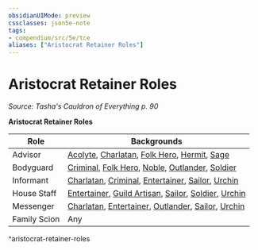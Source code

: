 ```yaml
---
obsidianUIMode: preview
cssclasses: json5e-note
tags:
- compendium/src/5e/tce
aliases: ["Aristocrat Retainer Roles"]
---
```

# Aristocrat Retainer Roles
*Source: Tasha's Cauldron of Everything p. 90* 

**Aristocrat Retainer Roles**

| Role | Backgrounds |
|------|-------------|
| Advisor | [Acolyte](Mechanics/backgrounds/acolyte.md), [Charlatan](Mechanics/backgrounds/charlatan.md), [Folk Hero](Mechanics/backgrounds/folk-hero.md), [Hermit](Mechanics/backgrounds/hermit.md), [Sage](Mechanics/backgrounds/sage.md) |
| Bodyguard | [Criminal](Mechanics/backgrounds/criminal.md), [Folk Hero](Mechanics/backgrounds/folk-hero.md), [Noble](Mechanics/backgrounds/noble.md), [Outlander](Mechanics/backgrounds/outlander.md), [Soldier](Mechanics/backgrounds/soldier.md) |
| Informant | [Charlatan](Mechanics/backgrounds/charlatan.md), [Criminal](Mechanics/backgrounds/criminal.md), [Entertainer](Mechanics/backgrounds/entertainer.md), [Sailor](Mechanics/backgrounds/sailor.md), [Urchin](Mechanics/backgrounds/urchin.md) |
| House Staff | [Entertainer](Mechanics/backgrounds/entertainer.md), [Guild Artisan](Mechanics/backgrounds/guild-artisan.md), [Sailor](Mechanics/backgrounds/sailor.md), [Soldier](Mechanics/backgrounds/soldier.md), [Urchin](Mechanics/backgrounds/urchin.md) |
| Messenger | [Charlatan](Mechanics/backgrounds/charlatan.md), [Entertainer](Mechanics/backgrounds/entertainer.md), [Outlander](Mechanics/backgrounds/outlander.md), [Sailor](Mechanics/backgrounds/sailor.md), [Urchin](Mechanics/backgrounds/urchin.md) |
| Family Scion | Any |
^aristocrat-retainer-roles